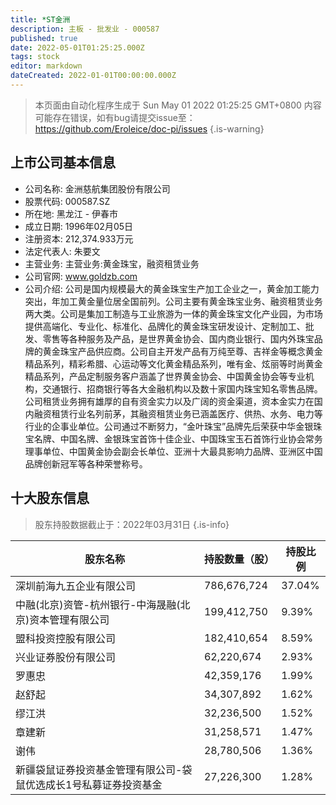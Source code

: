 ```yaml
---
title: *ST金洲
description: 主板 - 批发业 - 000587
published: true
date: 2022-05-01T01:25:25.000Z
tags: stock
editor: markdown
dateCreated: 2022-01-01T00:00:00.000Z
---
```


> 本页面由自动化程序生成于 Sun May 01 2022 01:25:25 GMT+0800
> 内容可能存在错误，如有bug请提交issue至：https://github.com/Eroleice/doc-pi/issues
{.is-warning}

## 上市公司基本信息
- 公司名称: 金洲慈航集团股份有限公司
- 股票代码: 000587.SZ
- 所在地: 黑龙江 - 伊春市
- 成立日期: 1996年02月05日
- 注册资本: 212,374.933万元
- 法定代表人: 朱要文
- 主营业务: 主营业务:黄金珠宝，融资租赁业务
- 公司官网: www.goldzb.com
- 公司介绍: 公司是国内规模最大的黄金珠宝生产加工企业之一，黄金加工能力突出，年加工黄金量位居全国前列。公司主要有黄金珠宝业务、融资租赁业务两大类。公司是集加工制造与工业旅游为一体的黄金珠宝文化产业园，为市场提供高端化、专业化、标准化、品牌化的黄金珠宝研发设计、定制加工、批发、零售等各种服务及产品，是世界黄金协会、国内商业银行、国内外珠宝品牌的黄金珠宝产品供应商。公司自主开发产品有万纯至尊、吉祥金等概念黄金精品系列，精彩希腊、心运动等文化黄金精品系列，唯有金、炫丽等时尚黄金精品系列，产品定制服务客户涵盖了世界黄金协会、中国黄金协会等专业机构，交通银行、招商银行等各大金融机构以及数十家国内珠宝知名零售品牌。公司租赁业务拥有雄厚的自有资金实力以及广阔的资金渠道，资本金实力在国内融资租赁行业名列前茅，其融资租赁业务已涵盖医疗、供热、水务、电力等行业的企事业单位。公司通过不断努力，“金叶珠宝”品牌先后荣获中华金银珠宝名牌、中国名牌、金银珠宝首饰十佳企业、中国珠宝玉石首饰行业协会常务理事单位、中国黄金协会副会长单位、亚洲十大最具影响力品牌、亚洲区中国品牌创新冠军等各种荣誉称号。


## 十大股东信息
> 股东持股数据截止于：2022年03月31日
{.is-info}

| 股东名称 | 持股数量（股） | 持股比例 |
| --- | --- | --- |
| 深圳前海九五企业有限公司 | 786,676,724 | 37.04% |
| 中融(北京)资管-杭州银行-中海晟融(北京)资本管理有限公司 | 199,412,750 | 9.39% |
| 盟科投资控股有限公司 | 182,410,654 | 8.59% |
| 兴业证券股份有限公司 | 62,220,674 | 2.93% |
| 罗惠忠 | 42,359,176 | 1.99% |
| 赵舒起 | 34,307,892 | 1.62% |
| 缪江洪 | 32,236,500 | 1.52% |
| 章建新 | 31,258,571 | 1.47% |
| 谢伟 | 28,780,506 | 1.36% |
| 新疆袋鼠证券投资基金管理有限公司-袋鼠优选成长1号私募证券投资基金 | 27,226,300 | 1.28% |




